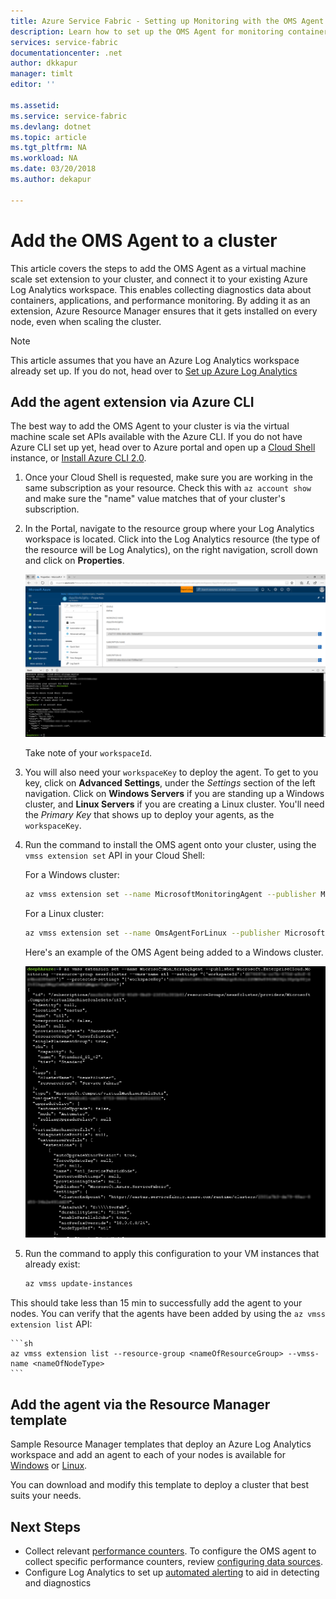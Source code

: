 ```yaml
---
title: Azure Service Fabric - Setting up Monitoring with the OMS Agent | Microsoft Docs
description: Learn how to set up the OMS Agent for monitoring containers and performance counters for your Azure Service Fabric clusters.
services: service-fabric
documentationcenter: .net
author: dkkapur
manager: timlt
editor: ''

ms.assetid:
ms.service: service-fabric
ms.devlang: dotnet
ms.topic: article
ms.tgt_pltfrm: NA
ms.workload: NA
ms.date: 03/20/2018
ms.author: dekapur

---
```


# Add the OMS Agent to a cluster

This article covers the steps to add the OMS Agent as a virtual machine scale set extension to your cluster, and connect it to your existing Azure Log Analytics workspace. This enables collecting diagnostics data about containers, applications, and performance monitoring. By adding it as an extension, Azure Resource Manager ensures that it gets installed on every node, even when scaling the cluster.

> [!NOTE]
> This article assumes that you have an Azure Log Analytics workspace already set up. If you do not, head over to [Set up Azure Log Analytics](service-fabric-diagnostics-oms-setup.md)

## Add the agent extension via Azure CLI

The best way to add the OMS Agent to your cluster is via the virtual machine scale set APIs available with the Azure CLI. If you do not have Azure CLI set up yet, head over to Azure portal and open up a [Cloud Shell](../cloud-shell/overview.md) instance, or [Install Azure CLI 2.0](https://docs.microsoft.com/cli/azure/install-azure-cli).

1. Once your Cloud Shell is requested, make sure you are working in the same subscription as your resource. Check this with `az account show` and make sure the "name" value matches that of your cluster's subscription.

2. In the Portal, navigate to the resource group where your Log Analytics workspace is located. Click into the Log Analytics resource (the type of the resource will be Log Analytics), on the right navigation, scroll down and click on **Properties**.

    ![Log Analytics properties page](media/service-fabric-diagnostics-oms-agent/oms-properties.png)

    Take note of your `workspaceId`. 

3. You will also need your `workspaceKey` to deploy the agent. To get to you key, click on **Advanced Settings**, under the *Settings* section of the left navigation. Click on **Windows Servers** if you are standing up a Windows cluster, and **Linux Servers** if you are creating a Linux cluster. You'll need the *Primary Key* that shows up to deploy your agents, as the `workspaceKey`.

4. Run the command to install the OMS agent onto your cluster, using the `vmss extension set` API in your Cloud Shell:

    For a Windows cluster:
    
    ```sh
    az vmss extension set --name MicrosoftMonitoringAgent --publisher Microsoft.EnterpriseCloud.Monitoring --resource-group <nameOfResourceGroup> --vmss-name <nameOfNodeType> --settings "{'workspaceId':'<OMSworkspaceId>'}" --protected-settings "{'workspaceKey':'<OMSworkspaceKey>'}"
    ```

    For a Linux cluster:

    ```sh
    az vmss extension set --name OmsAgentForLinux --publisher Microsoft.EnterpriseCloud.Monitoring --resource-group <nameOfResourceGroup> --vmss-name <nameOfNodeType> --settings "{'workspaceId':'<OMSworkspaceId>'}" --protected-settings "{'workspaceKey':'<OMSworkspaceKey>'}"
    ```

    Here's an example of the OMS Agent being added to a Windows cluster.

    ![OMS agent cli command](media/service-fabric-diagnostics-oms-agent/cli-command.png)
 
5. Run the command to apply this configuration to your VM instances that already exist:  

    ```sh
    az vmss update-instances
    ```

This should take less than 15 min to successfully add the agent to your nodes. You can verify that the agents have been added by using the `az vmss extension list` API:

    ```sh
    az vmss extension list --resource-group <nameOfResourceGroup> --vmss-name <nameOfNodeType>
    ```

## Add the agent via the Resource Manager template

Sample Resource Manager templates that deploy an Azure Log Analytics workspace and add an agent to each of your nodes is available for [Windows](https://github.com/ChackDan/Service-Fabric/tree/master/ARM%20Templates/SF%20OMS%20Samples/Windows) or [Linux](https://github.com/ChackDan/Service-Fabric/tree/master/ARM%20Templates/SF%20OMS%20Samples/Linux).

You can download and modify this template to deploy a cluster that best suits your needs.

## Next Steps

* Collect relevant [performance counters](service-fabric-diagnostics-event-generation-perf.md). To configure the OMS agent to collect specific performance counters, review [configuring data sources](../log-analytics/log-analytics-data-sources.md#configuring-data-sources).
* Configure Log Analytics to set up [automated alerting](../log-analytics/log-analytics-alerts.md) to aid in detecting and diagnostics
